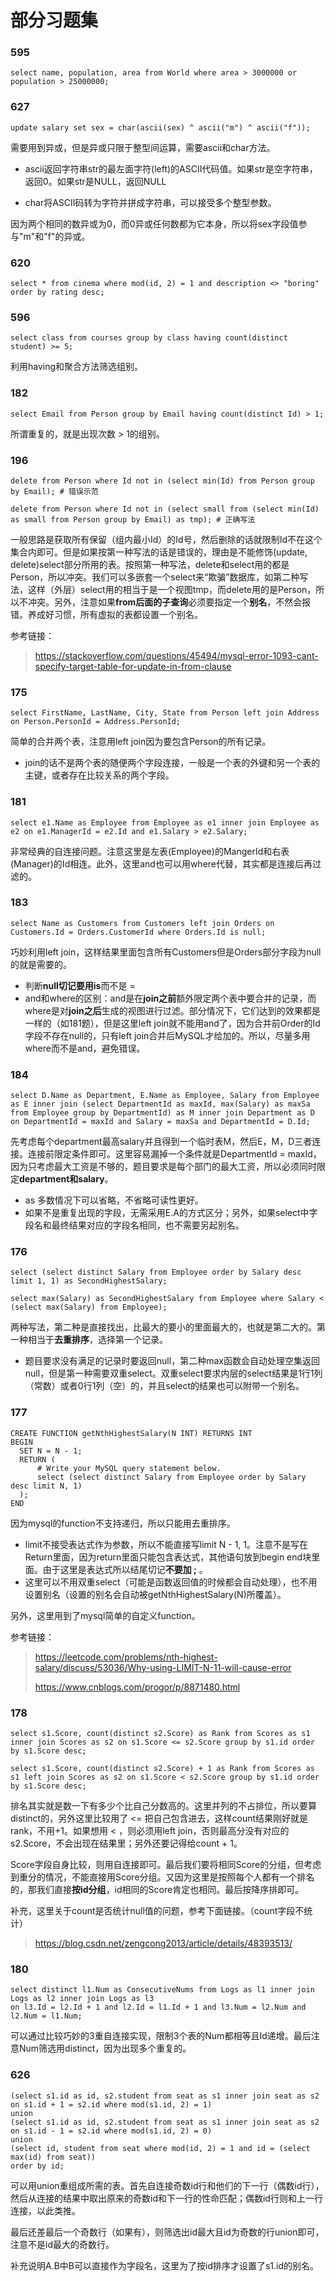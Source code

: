 # 部分习题集

### 595

``` mysql
select name, population, area from World where area > 3000000 or population > 25000000;
```

### 627

``` mysql
update salary set sex = char(ascii(sex) ^ ascii("m") ^ ascii("f"));
```

需要用到异或，但是异或只限于整型间运算，需要ascii和char方法。

* ascii返回字符串str的最左面字符(left)的ASCII代码值。如果str是空字符串，返回0。如果str是NULL，返回NULL

* char将ASCII码转为字符并拼成字符串，可以接受多个整型参数。

因为两个相同的数异或为0，而0异或任何数都为它本身，所以将sex字段值参与"m"和"f"的异或。

### 620

``` mysql
select * from cinema where mod(id, 2) = 1 and description <> "boring" order by rating desc;
```

### 596

``` mysql
select class from courses group by class having count(distinct student) >= 5;
```

利用having和聚合方法筛选组别。

### 182

``` mysql
select Email from Person group by Email having count(distinct Id) > 1;
```

所谓重复的，就是出现次数 > 1的组别。

### 196

``` mysql
delete from Person where Id not in (select min(Id) from Person group by Email);	# 错误示范

delete from Person where Id not in (select small from (select min(Id) as small from Person group by Email) as tmp); # 正确写法
```

一般思路是获取所有保留（组内最小Id）的Id号，然后删除的话就限制Id不在这个集合内即可。但是如果按第一种写法的话是错误的，理由是不能修饰(update, delete)select部分所用的表。按照第一种写法，delete和select用的都是Person，所以冲突。我们可以多嵌套一个select来“欺骗”数据库，如第二种写法，这样（外层）select用的相当于是一个视图tmp，而delete用的是Person，所以不冲突。另外，注意如果**from后面的子查询**必须要指定一个**别名**，不然会报错。养成好习惯，所有虚拟的表都设置一个别名。

参考链接：

> https://stackoverflow.com/questions/45494/mysql-error-1093-cant-specify-target-table-for-update-in-from-clause

### 175

``` mysql
select FirstName, LastName, City, State from Person left join Address on Person.PersonId = Address.PersonId;
```

简单的合并两个表，注意用left join因为要包含Person的所有记录。

* join的话不是两个表的随便两个字段连接，一般是一个表的外键和另一个表的主键，或者存在比较关系的两个字段。

### 181

``` mysql
select e1.Name as Employee from Employee as e1 inner join Employee as e2 on e1.ManagerId = e2.Id and e1.Salary > e2.Salary;
```

非常经典的自连接问题。注意这里是左表(Employee)的MangerId和右表(Manager)的Id相连。此外，这里and也可以用where代替，其实都是连接后再过滤的。

### 183

``` mysql
select Name as Customers from Customers left join Orders on Customers.Id = Orders.CustomerId where Orders.Id is null;
```

巧妙利用left join，这样结果里面包含所有Customers但是Orders部分字段为null的就是需要的。

* 判断**null切记要用is**而不是 =
* and和where的区别：and是在**join之前**额外限定两个表中要合并的记录，而where是对**join之后**生成的视图进行过滤。部分情况下，它们达到的效果都是一样的（如181题），但是这里left join就不能用and了，因为合并前Order的Id字段不存在null的，只有left join合并后MySQL才给加的。所以，尽量多用where而不是and，避免错误。

### 184

``` mysql
select D.Name as Department, E.Name as Employee, Salary from Employee as E inner join (select DepartmentId as maxId, max(Salary) as maxSa from Employee group by DepartmentId) as M inner join Department as D on DepartmentId = maxId and Salary = maxSa and DepartmentId = D.Id;
```

先考虑每个department最高salary并且得到一个临时表M，然后E，M，D三者连接。连接前限定条件即可。这里容易漏掉一个条件就是DepartmentId = maxId，因为只考虑最大工资是不够的，题目要求是每个部门的最大工资，所以必须同时限定**department和salary**。

* as 多数情况下可以省略，不省略可读性更好。
* 如果不是重复出现的字段，无需采用E.A的方式区分；另外，如果select中字段名和最终结果对应的字段名相同，也不需要另起别名。

### 176

``` mysql
select (select distinct Salary from Employee order by Salary desc limit 1, 1) as SecondHighestSalary;

select max(Salary) as SecondHighestSalary from Employee where Salary < (select max(Salary) from Employee);
```

两种写法，第二种是直接找出，比最大的要小的里面最大的，也就是第二大的。第一种相当于**去重排序**，选择第一个记录。

* 题目要求没有满足的记录时要返回null，第二种max函数会自动处理空集返回null，但是第一种需要双重select。双重select要求内层的select结果是1行1列（常数）或者0行1列（空）的，并且select的结果也可以附带一个别名。

### 177

``` mysql
CREATE FUNCTION getNthHighestSalary(N INT) RETURNS INT
BEGIN
  SET N = N - 1;
  RETURN (
      # Write your MySQL query statement below.
      select (select distinct Salary from Employee order by Salary desc limit N, 1)
  );
END
```

因为mysql的function不支持递归，所以只能用去重排序。

* limit不接受表达式作为参数，所以不能直接写limit N - 1, 1。注意不是写在Return里面，因为return里面只能包含表达式，其他语句放到begin end块里面。由于这里是表达式所以结尾切记**不要加 ;** 。
* 这里可以不用双重select（可能是函数返回值的时候都会自动处理），也不用设置别名（设置的别名会自动被getNthHighestSalary(N)所覆盖）。

另外，这里用到了mysql简单的自定义function。

参考链接：

> https://leetcode.com/problems/nth-highest-salary/discuss/53036/Why-using-LIMIT-N-11-will-cause-error
>
> https://www.cnblogs.com/progor/p/8871480.html

### 178

``` mysql
select s1.Score, count(distinct s2.Score) as Rank from Scores as s1 inner join Scores as s2 on s1.Score <= s2.Score group by s1.id order by s1.Score desc;

select s1.Score, count(distinct s2.Score) + 1 as Rank from Scores as s1 left join Scores as s2 on s1.Score < s2.Score group by s1.id order by s1.Score desc;
```

排名其实就是数一下有多少个比自己分数高的。这里并列的不占排位，所以要算distinct的，另外这里比较用了 <= 把自己包含进去，这样count结果刚好就是rank，不用+1。如果想用 < ，则必须用left join，否则最高分没有对应的s2.Score，不会出现在结果里；另外还要记得给count  + 1。

Score字段自身比较，则用自连接即可。最后我们要将相同Score的分组，但考虑到重分的情况，不能直接用Score分组。又因为这里是按照每个人都有一个排名的，那我们直接**按id分组**，id相同的Score肯定也相同。最后按降序排即可。

补充，这里关于count是否统计null值的问题，参考下面链接。（count字段不统计）

> https://blog.csdn.net/zengcong2013/article/details/48393513/

### 180

``` mysql
select distinct l1.Num as ConsecutiveNums from Logs as l1 inner join Logs as l2 inner join Logs as l3 
on l3.Id = l2.Id + 1 and l2.Id = l1.Id + 1 and l3.Num = l2.Num and l2.Num = l1.Num;
```

可以通过比较巧妙的3重自连接实现，限制3个表的Num都相等且Id递增。最后注意Num筛选用distinct，因为出现多个重复的。

### 626

``` mysql
(select s1.id as id, s2.student from seat as s1 inner join seat as s2 on s1.id + 1 = s2.id where mod(s1.id, 2) = 1)
union
(select s1.id as id, s2.student from seat as s1 inner join seat as s2 on s1.id - 1 = s2.id where mod(s1.id, 2) = 0)
union
(select id, student from seat where mod(id, 2) = 1 and id = (select max(id) from seat))
order by id;
```

可以用union重组成所需的表。首先自连接奇数id行和他们的下一行（偶数id行），然后从连接的结果中取出原来的奇数id和下一行的性命匹配；偶数id行则和上一行连接，以此类推。

最后还差最后一个奇数行（如果有），则筛选出id最大且id为奇数的行union即可，注意不是id最大的奇数行。

补充说明A.B中B可以直接作为字段名，这里为了按id排序才设置了s1.id的别名。

